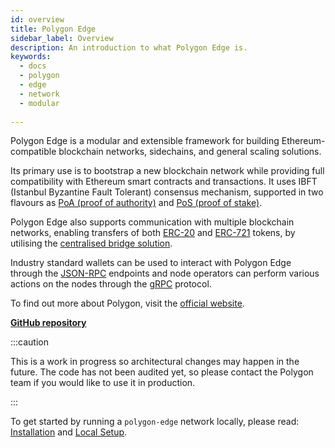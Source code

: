 ```yaml
---
id: overview 
title: Polygon Edge
sidebar_label: Overview
description: An introduction to what Polygon Edge is.
keywords:
  - docs
  - polygon
  - edge
  - network
  - modular
  
---
```


Polygon Edge is a modular and extensible framework for building Ethereum-compatible blockchain networks, sidechains, and general scaling solutions.

Its primary use is to bootstrap a new blockchain network while providing full compatibility with Ethereum smart contracts and transactions. It uses IBFT (Istanbul Byzantine Fault Tolerant) consensus mechanism, supported in two flavours as [PoA (proof of authority)](/docs/edge/consensus/poa) and [PoS (proof of stake)](/docs/edge/consensus/pos-stake-unstake).

Polygon Edge also supports communication with multiple blockchain networks, enabling transfers of both [ERC-20](https://ethereum.org/en/developers/docs/standards/tokens/erc-20) and [ERC-721](https://ethereum.org/en/developers/docs/standards/tokens/erc-721) tokens, by utilising the [centralised bridge solution](/docs/edge/additional-features/chainbridge/overview).

Industry standard wallets can be used to interact with Polygon Edge through the [JSON-RPC](/docs/edge/working-with-node/query-json-rpc) endpoints and node operators can perform various actions on the nodes through the [gRPC](/docs/edge/working-with-node/query-operator-info) protocol.

To find out more about Polygon, visit the [official website](https://polygon.technology).

**[GitHub repository](https://github.com/0xPolygon/polygon-edge)**

:::caution

This is a work in progress so architectural changes may happen in the future. The code has not been audited
yet, so please contact the Polygon team if you would like to use it in production.

:::



To get started by running a `polygon-edge` network locally, please read: [Installation](/docs/edge/get-started/installation) and [Local Setup](/docs/edge/get-started/set-up-ibft-locally).
